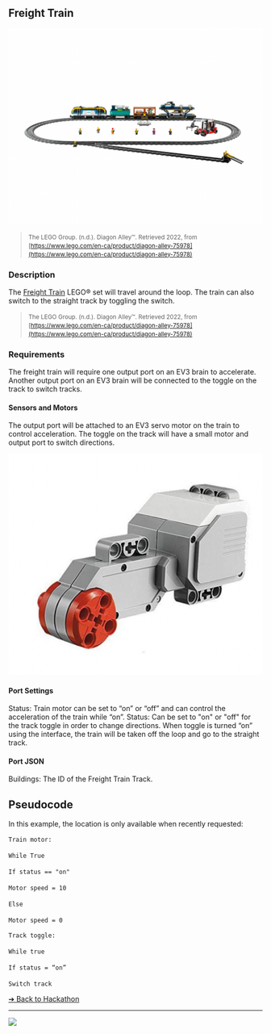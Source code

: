 ## Freight Train

![Freight Train](images/freight-train.png)

> <small>The LEGO Group. (n.d.). Diagon Alley™. Retrieved 2022, from
[https://www.lego.com/en-ca/product/diagon-alley-75978](https://www.lego.com/en-ca/product/diagon-alley-75978)</small>

### Description

The [Freight Train](https://www.lego.com/en-ca/product/diagon-alley-75978)
LEGO® set will travel around the loop. The train
can also switch to the straight track by toggling
the switch. 

> <small>The LEGO Group. (n.d.). Diagon Alley™. Retrieved 2022, from
[https://www.lego.com/en-ca/product/diagon-alley-75978](https://www.lego.com/en-ca/product/diagon-alley-75978)</small>

### Requirements

The freight train will require one output port on
an EV3 brain to accelerate. Another output port
on an EV3 brain will be connected to the toggle
on the track to switch tracks.

#### Sensors and Motors

The output port will be attached to an EV3 servo
motor on the train to control acceleration. The
toggle on the track will have a small motor and
output port to switch directions.

![Freight Train Sensors and Motors](images/freight-sensor.png)

#### Port Settings

Status: Train motor can be set to “on” or “off”
and can control the acceleration of the train
while “on”.
Status: Can be set to "on" or "off" for the track
toggle in order to change directions. When
toggle is turned “on” using the interface, the
train will be taken off the loop and go to the
straight track.

#### Port JSON

Buildings: The ID of the Freight Train Track.

## Pseudocode

In this example, the location is only available when recently requested:

```pseudocode
Train motor:

While True

If status == "on"

Motor speed = 10

Else

Motor speed = 0
```

```pseudocode
Track toggle:

While true

If status = “on”

Switch track
```


[&#10132; Back to Hackathon](/hackathon-set/)

---

<a href="https://brickmmo.com">
<img src="https://brickmmo.com/images/brickmmo-logo-horizontal.jpg" width="100">
</a>
